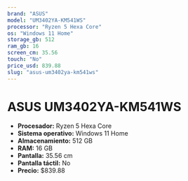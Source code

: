 ```yaml
---
brand: "ASUS"
model: "UM3402YA-KM541WS"
processor: "Ryzen 5 Hexa Core"
os: "Windows 11 Home"
storage_gb: 512
ram_gb: 16
screen_cm: 35.56
touch: "No"
price_usd: 839.88
slug: "asus-um3402ya-km541ws"
---
```


# ASUS UM3402YA-KM541WS

- **Procesador:** Ryzen 5 Hexa Core
- **Sistema operativo:** Windows 11 Home
- **Almacenamiento:** 512 GB
- **RAM:** 16 GB
- **Pantalla:** 35.56 cm
- **Pantalla táctil:** No
- **Precio:** $839.88
